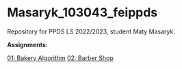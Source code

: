 # Masaryk_103043_feippds
Repository for PPDS LS 2022/2023, student Maty Masaryk.

**Assignments:**

[01: Bakery Algorithm](https://github.com/MatyMasaryk/Masaryk_103043_feippds/tree/01)
[02: Barber Shop](https://github.com/MatyMasaryk/Masaryk_103043_feippds/tree/02)
